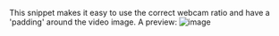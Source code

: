 This snippet makes it easy to use the correct webcam ratio and have a 'padding' around the video image.
A preview:
![image](https://user-images.githubusercontent.com/36117924/55988823-2ca6d100-5ca5-11e9-9585-f34847d13349.png)
